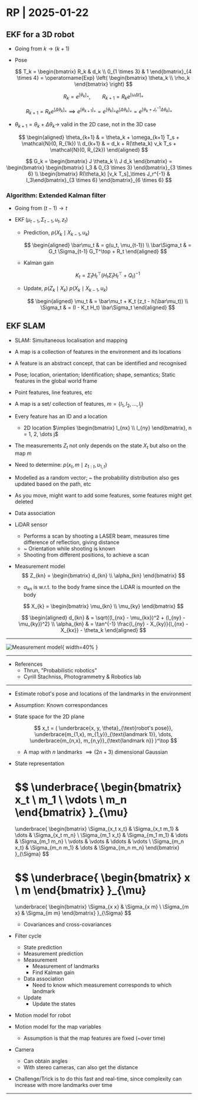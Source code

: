 # RP | 2025-01-22

## EKF for a 3D robot

- Going from $k \to (k+1)$

- Pose

  $$
  T_k = \begin{bmatrix} R_k & d_k \\ 0_{1 \times 3} & 1 \end{bmatrix}_{4 \times 4} = \operatorname{Exp} \left( \begin{bmatrix} \theta_k \\ \rho_k \end{bmatrix} \right)
  $$

  $$
  R_k = e^{[\theta_k]_\times}
  , \qquad
  R_{k+1} = R_k e^{[\omega \Delta t]_\times}
  $$

$$
R_{k+1} = R_k e^{[\Delta \theta_k]_\times} \implies e^{[\theta_{k+1}]_\times} = e^{[\theta_k]_\times} e^{[\Delta \theta_k]_\times} = e^{[\theta_k + J_r^{-1} \Delta \theta_k]_\times}
$$

- $\theta_{k+1} = \theta_k + \Delta \theta_k \to$ valid in the 2D case, not in the 3D case

$$
\begin{aligned}
\theta_{k+1}
& =
\theta_k + \omega_{k+1} T_s + \mathcal{N}(0, R_{1k})
\\
d_{k+1}
& =
d_k + R(\theta_k) v_k T_s + \mathcal{N}(0, R_{2k})
\end{aligned}
$$

$$
G_k = \begin{bmatrix} J \theta_k \\ J d_k \end{bmatrix}
= \begin{bmatrix}
\begin{bmatrix} I_3 & 0_{3 \times 3} \end{bmatrix}_{3 \times 6}
\\
\begin{bmatrix} R(\theta_k) [v_k T_s]_\times J_r^{-1} & I_3\end{bmatrix}_{3 \times 6}
\end{bmatrix}_{6 \times 6}
$$

### Algorithm: Extended Kalman filter

- Going from $(t-1) \to t$

- $\operatorname{EKF} (\mu_{t-1}, \Sigma_{t-1}, u_t, z_t)$

  - Prediction, $p(X_k \mid X_{k-1}, u_k)$

    $$
    \begin{aligned}
    \bar\mu_t
    & =
    g(u_t, \mu_{t-1})
    \\
    \bar\Sigma_t
    & =
    G_t \Sigma_{t-1} G_T^\top + R_t
    \end{aligned}
    $$

  - Kalman gain

    $$
    K_t = \bar\Sigma_t H_t^\top {\left( H_t \bar\Sigma_t H_t^\top + Q_t \right)}^{-1}
    $$

  - Update, $p(Z_k \mid X_k) \ p(X_k \mid X_{k-1}, u_k)$

    $$
    \begin{aligned}
    \mu_t
    & =
    \bar\mu_t + K_t (z_t - h(\bar\mu_t))
    \\
    \Sigma_t
    & =
    (I - K_t H_t) \bar\Sigma_t
    \end{aligned}
    $$

## EKF SLAM

- SLAM: Simultaneous localisation and mapping
- A map is a collection of features in the environment and its locations
- A feature is an abstract concept, that can be identified and recognised
- Pose; location, orientation; Identification; shape, semantics; Static features in the global world frame
- Point features, line features, etc
- A map is a set/ collection of features, $m = \{ l_1, l_2, \dots, l_j \}$
- Every feature has an ID and a location
  - 2D location $\implies \begin{bmatrix} l_{nx} \\ l_{ny} \end{bmatrix}, n = 1, 2, \dots j$
- The measurements $Z_t$ not only depends on the state $X_t$ but also on the map $m$
- Need to determine: $p(x_t, m \mid z_{1:t}, u_{1, t})$
- Modelled as a random vector; ~ the probability distribution also ges updated based on the path, etc
- As you move, might want to add some features, some features might get deleted
- Data association
- LiDAR sensor
  - Performs a scan by shooting a LASER beam, measures time difference of reflection, giving distance
  - ~ Orientation while shooting is known
  - Shooting from different positions, to achieve a scan

- Measurement model
  $$
  Z_{kn} = \begin{bmatrix} d_{kn} \\ \alpha_{kn} \end{bmatrix}
  $$

  - $\alpha_{kn}$ is w.r.t. to the body frame since the LiDAR is mounted on the body

  $$
  X_{k} = \begin{bmatrix} \mu_{kn} \\ \mu_{ky} \end{bmatrix}
  $$

  $$
  \begin{aligned}
  d_{kn}
  & =
  \sqrt{(l_{nx} - \mu_{kx})^2 + (l_{ny} - \mu_{ky})^2}
  \\
  \alpha_{kn}
  & =
  \tan^{-1} \frac{l_{ny} - X_{ky}}{l_{nx} - X_{kx}} - \theta_k
  \end{aligned}
  $$

---

![Measurement model](./TeX/2025-01-22/1.png){ width=40% }

---

- References
  - Thrun, "Probabilistic robotics"
  - Cyrill Stachniss, Photogrammetry & Robotics lab

---

- Estimate robot's pose and locations of the landmarks in the environment
- Assumption: Known correspondances

- State space for the 2D plane

  $$
  x_t = ( \underbrace{x, y, \theta}_{\text{robot's pose}}, \underbrace{m_{1,x}, m_{1,y}}_{\text{landmark 1}}, \dots, \underbrace{m_{n,x}, m_{n,y}}_{\text{landmark n}} )^\top
  $$

  - A map with $n$ landmarks $\implies (2n + 3)$ dimensional Gaussian

- State representation

  $$
  \underbrace{
  \begin{bmatrix}
  x_t \\
  m_1 \\
  \vdots \\
  m_n
  \end{bmatrix}
  }_{\mu}
  =
  \underbrace{
  \begin{bmatrix}
  \Sigma_{x_t x_t} & \Sigma_{x_t m_1} & \dots & \Sigma_{x_t m_n} \\
  \Sigma_{m_1 x_t} & \Sigma_{m_1 m_1} & \dots & \Sigma_{m_1 m_n} \\
  \vdots & \vdots & \ddots & \vdots \\
  \Sigma_{m_n x_t} & \Sigma_{m_n m_1} & \dots & \Sigma_{m_n m_n}
  \end{bmatrix}
  }_{\Sigma}
  $$

  $$
  \underbrace{
  \begin{bmatrix}
  x \\
  m
  \end{bmatrix}
  }_{\mu}
  =
  \underbrace{
  \begin{bmatrix}
  \Sigma_{x x} & \Sigma_{x m} \\
  \Sigma_{m x} & \Sigma_{m m}
  \end{bmatrix}
  }_{\Sigma}
  $$

  - Covariances and cross-covariances

- Filter cycle
  - State prediction
  - Measurement prediction
  - Measurement
    - Measurement of landmarks
    - Find Kalman gain
  - Data association
    - Need to know which measurement corresponds to which landmark
  - Update
    - Update the states

- Motion model for robot
- Motion model for the map variables
  - Assumption is that the map features are fixed (~over time)
- Camera
  - Can obtain angles
  - With stereo cameras, can also get the distance
- Challenge/Trick is to do this fast and real-time, since complexity can increase with more landmarks over time

---

